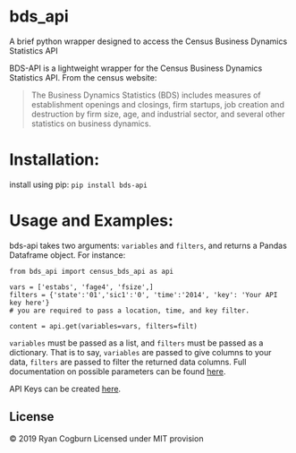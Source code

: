 # bds_api
A brief python wrapper designed to access the Census Business Dynamics Statistics API

BDS-API is a lightweight wrapper for the Census Business Dynamics Statistics API. From the census website:

>The Business Dynamics Statistics (BDS) includes measures of establishment openings and closings, firm startups, job creation and destruction by firm size, age, and industrial sector, and several other statistics on business dynamics.

# Installation:

install using pip:  `pip install bds-api`

# Usage and Examples:

bds-api takes two arguments: `variables` and `filters`, and returns a Pandas Dataframe object. For instance:

```
from bds_api import census_bds_api as api

vars = ['estabs', 'fage4', 'fsize',]
filters = {'state':'01','sic1':'0', 'time':'2014', 'key': 'Your API key here'}
# you are required to pass a location, time, and key filter.

content = api.get(variables=vars, filters=filt)

```

`variables` must be passed as a list, and `filters` must be passed as a dictionary. That is to say, `variables` are passed to give columns to your data, `filters` are passed to filter the returned data columns. Full documentation on possible parameters can be found [here]('https://api.census.gov/data/timeseries/bds/firms/variables.html').

API Keys can be created [here](https://api.census.gov/data/key_signup.html).

License
----
© 2019 Ryan Cogburn
Licensed under MIT provision
